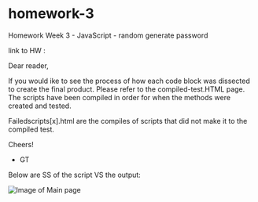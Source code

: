 # homework-3
Homework Week 3 - JavaScript - random generate password 

link to HW : 

Dear reader,

If you would ike to see the process of how each code block was dissected to create the final product. Please refer to the compiled-test.HTML page. The scripts have been compiled in order for when the methods were created and tested.

Failedscripts[x].html are the compiles of scripts that did not make it to the compiled test. 

Cheers!

- GT

Below are SS of the script VS the output:

![Image of Main page](../Assets/hw03-passwordGen-working.png)